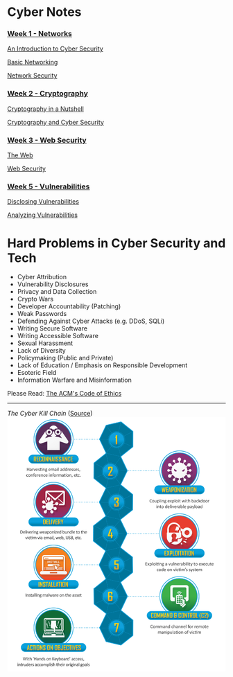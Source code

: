 # Cyber Notes

### [Week 1 - Networks](./week1-networks#week-1---networks)

[An Introduction to Cyber Security](./week1-networks/notes-00-intro.md#an-introduction-to-cyber-security)

[Basic Networking](./week1-networks/notes-01-networking.md#basic-networking)

[Network Security](./week1-networks/notes-02-netsec.md#network-security)


### [Week 2 - Cryptography](./week2-cryptography#week-2---cryptography)

[Cryptography in a Nutshell](./week2-cryptography#week-2---cryptography/notes-03-crypto-intro.md#cryptography-in-a-nutshell)

[Cryptography and Cyber Security](./week2-cryptography#week-2---cryptography/notes-04-using-crypto.md#cryptography-and-cybersecurity)


### [Week 3 - Web Security](./week3-websecurity#week-3---web-security)

[The Web](./week3-websecurity/notes-05-web-intro.md#the-web)

[Web Security](./week3-websecurity/notes-06-websec.md#web-security)


### [Week 5 - Vulnerabilities](./week5-vulnerabilities#week-5---vulnerabilities)

[Disclosing Vulnerabilities](./week5-vulnerabilities/notes-07-vuln-intro.md#disclosing-vulnerabilities)

[Analyzing Vulnerabilities](./week5-vulnerabilities/notes-08-vuln-analysis.md#analyzing-vulnerabilities)


# Hard Problems in Cyber Security and Tech
- Cyber Attribution
- Vulnerability Disclosures
- Privacy and Data Collection
- Crypto Wars
- Developer Accountability (Patching)
- Weak Passwords
- Defending Against Cyber Attacks (e.g. DDoS, SQLi)
- Writing Secure Software
- Writing Accessible Software
- Sexual Harassment
- Lack of Diversity
- Policymaking (Public and Private)
- Lack of Education / Emphasis on Responsible Development
- Esoteric Field
- Information Warfare and Misinformation

Please Read: [The ACM's Code of Ethics](https://www.acm.org/code-of-ethics)

---

*The Cyber Kill Chain* ([Source](https://www.lockheedmartin.com/en-us/capabilities/cyber/cyber-kill-chain.html))
![The Cyber Kill Chain](./media/ckc.png)
